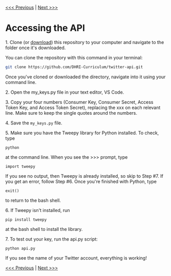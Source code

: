 [<<< Previous](getting_key.md) | [Next >>>](creating_twitterbot.md )

# Accessing the API

1\. Clone (or [download](https://github.com/smythp/twitter-workshop/archive/master.zip)) this repository to your computer and navigate to the folder once it's downloaded.

You can clone the repository with this command in your terminal:

```bash
git clone https://github.com/DHRI-Curriculum/twitter-api.git
```
	
Once you've cloned or downloaded the directory, navigate into it using your command line.

2\. Open the my_keys.py file in your text editor, VS Code.

3\. Copy your four numbers (Consumer Key, Consumer Secret, Access Token Key, and Access Token Secret), replacing the xxx on each relevant line. Make sure to keep the single quotes around the numbers.

4\. Save the `my_keys.py` file.

5\. Make sure you have the Tweepy library for Python installed. To check, type

	python

at the command line. When you see the >>> prompt, type

    import tweepy

If you see no output, then Tweepy is already installed, so skip to Step #7. If you get an error, follow Step #6. Once you're finished with Python, type

    exit()

to return to the bash shell.  

6\. If Tweepy isn't installed, run

	pip install tweepy

at the bash shell to install the library.  

7\. To test out your key, run the api.py script:

	python api.py

If you see the name of your Twitter account, everything is working!


[<<< Previous](getting_key.md) | [Next >>>](creating_twitterbot.md)
